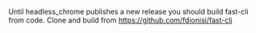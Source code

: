 Until headless_chrome publishes a new release you should build fast-cli from code.
Clone and build from https://github.com/fdionisi/fast-cli